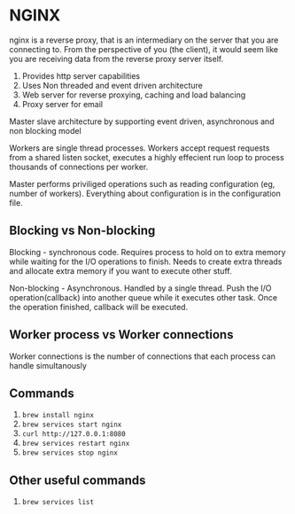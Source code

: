 # NGINX

nginx is a reverse proxy, that is an intermediary on the server that you are connecting to. From the perspective of you (the client), it would seem like you are receiving data from the reverse proxy server itself.

1. Provides http server capabilities
2. Uses Non threaded and event driven architecture
3. Web server for reverse proxying, caching and load balancing
4. Proxy server for email

Master slave architecture by supporting event driven, asynchronous and non blocking model

Workers are single thread processes. Workers accept request requests from a shared listen socket, executes a highly effecient run loop to process thousands of connections per worker.

Master performs priviliged operations such as reading configuration (eg, number of workers). Everything about configuration is in the configuration file.

## Blocking vs Non-blocking

Blocking - synchronous code. Requires process to hold on to extra memory while waiting for the I/O operations to finish. Needs to create extra threads and allocate extra memory if you want to execute other stuff.

Non-blocking - Asynchronous. Handled by a single thread. Push the I/O operation(callback) into another queue while it executes other task. Once the operation finished, callback will be executed.

## Worker process vs Worker connections

Worker connections is the number of connections that each process can handle simultanously

## Commands

1. `brew install nginx`
2. `brew services start nginx`
3. `curl http://127.0.0.1:8080`
4. `brew services restart nginx`
5. `brew services stop nginx`

## Other useful commands
1. `brew services list`
